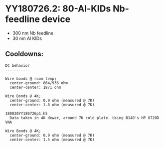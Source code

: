 YY180726.2: 80-Al-KIDs Nb-feedline device
==========================================

* 300 nm Nb feedline
*  30 nm Al KIDs

Cooldowns:
-----------

    DC behavior
    -----------

    Wire bonds @ room temp;
      center-ground: 864/936 ohm
      center-center: 1871 ohm

    Wire Bonds @ 4K;
      center-ground: 0.9 ohm (measured @ 7K)
      center-center: 1.8 ohm (measured @ 7K)

    180820YY180726p1.h5
      Data taken in 4K dewar, around 7K cold plate. Using B140's HP 8720D VNA

    Wire Bonds @ 4K;
      center-ground: 0.9 ohm (measured @ 7K)
      center-center: 1.5 ohm (measured @ 7K)